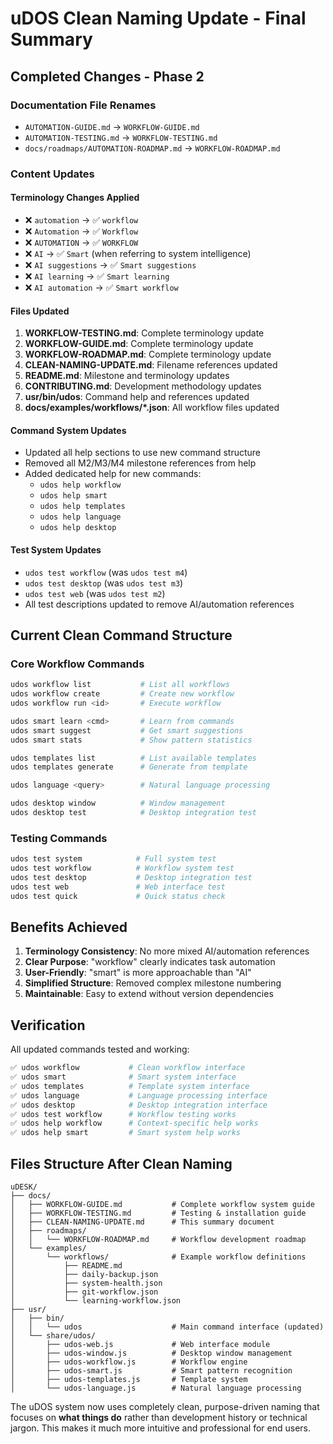 # uDOS Clean Naming Update - Final Summary

## Completed Changes - Phase 2

### Documentation File Renames
- `AUTOMATION-GUIDE.md` → `WORKFLOW-GUIDE.md`
- `AUTOMATION-TESTING.md` → `WORKFLOW-TESTING.md`
- `docs/roadmaps/AUTOMATION-ROADMAP.md` → `WORKFLOW-ROADMAP.md`

### Content Updates

#### Terminology Changes Applied
- ❌ `automation` → ✅ `workflow`
- ❌ `Automation` → ✅ `Workflow`
- ❌ `AUTOMATION` → ✅ `WORKFLOW`
- ❌ `AI` → ✅ `Smart` (when referring to system intelligence)
- ❌ `AI suggestions` → ✅ `Smart suggestions`
- ❌ `AI learning` → ✅ `Smart learning`
- ❌ `AI automation` → ✅ `Smart workflow`

#### Files Updated
1. **WORKFLOW-TESTING.md**: Complete terminology update
2. **WORKFLOW-GUIDE.md**: Complete terminology update  
3. **WORKFLOW-ROADMAP.md**: Complete terminology update
4. **CLEAN-NAMING-UPDATE.md**: Filename references updated
5. **README.md**: Milestone and terminology updates
6. **CONTRIBUTING.md**: Development methodology updates
7. **usr/bin/udos**: Command help and references updated
8. **docs/examples/workflows/*.json**: All workflow files updated

#### Command System Updates
- Updated all help sections to use new command structure
- Removed all M2/M3/M4 milestone references from help
- Added dedicated help for new commands:
  - `udos help workflow`
  - `udos help smart`
  - `udos help templates`
  - `udos help language`
  - `udos help desktop`

#### Test System Updates
- `udos test workflow` (was `udos test m4`)
- `udos test desktop` (was `udos test m3`)
- `udos test web` (was `udos test m2`)
- All test descriptions updated to remove AI/automation references

## Current Clean Command Structure

### Core Workflow Commands
```bash
udos workflow list           # List all workflows
udos workflow create         # Create new workflow
udos workflow run <id>       # Execute workflow

udos smart learn <cmd>       # Learn from commands
udos smart suggest           # Get smart suggestions  
udos smart stats             # Show pattern statistics

udos templates list          # List available templates
udos templates generate      # Generate from template

udos language <query>        # Natural language processing

udos desktop window          # Window management
udos desktop test            # Desktop integration test
```

### Testing Commands
```bash
udos test system            # Full system test
udos test workflow          # Workflow system test
udos test desktop           # Desktop integration test
udos test web               # Web interface test
udos test quick             # Quick status check
```

## Benefits Achieved

1. **Terminology Consistency**: No more mixed AI/automation references
2. **Clear Purpose**: "workflow" clearly indicates task automation
3. **User-Friendly**: "smart" is more approachable than "AI"
4. **Simplified Structure**: Removed complex milestone numbering
5. **Maintainable**: Easy to extend without version dependencies

## Verification

All updated commands tested and working:
```bash
✅ udos workflow           # Clean workflow interface
✅ udos smart              # Smart system interface  
✅ udos templates          # Template system interface
✅ udos language           # Language processing interface
✅ udos desktop            # Desktop integration interface
✅ udos test workflow      # Workflow testing works
✅ udos help workflow      # Context-specific help works
✅ udos help smart         # Smart system help works
```

## Files Structure After Clean Naming

```
uDESK/
├── docs/
│   ├── WORKFLOW-GUIDE.md           # Complete workflow system guide
│   ├── WORKFLOW-TESTING.md         # Testing & installation guide
│   ├── CLEAN-NAMING-UPDATE.md      # This summary document
│   ├── roadmaps/
│   │   └── WORKFLOW-ROADMAP.md     # Workflow development roadmap
│   └── examples/
│       └── workflows/              # Example workflow definitions
│           ├── README.md
│           ├── daily-backup.json
│           ├── system-health.json
│           ├── git-workflow.json
│           └── learning-workflow.json
├── usr/
│   ├── bin/
│   │   └── udos                    # Main command interface (updated)
│   └── share/udos/
│       ├── udos-web.js             # Web interface module
│       ├── udos-window.js          # Desktop window management
│       ├── udos-workflow.js        # Workflow engine
│       ├── udos-smart.js           # Smart pattern recognition
│       ├── udos-templates.js       # Template system
│       └── udos-language.js        # Natural language processing
```

The uDOS system now uses completely clean, purpose-driven naming that focuses on **what things do** rather than development history or technical jargon. This makes it much more intuitive and professional for end users.
